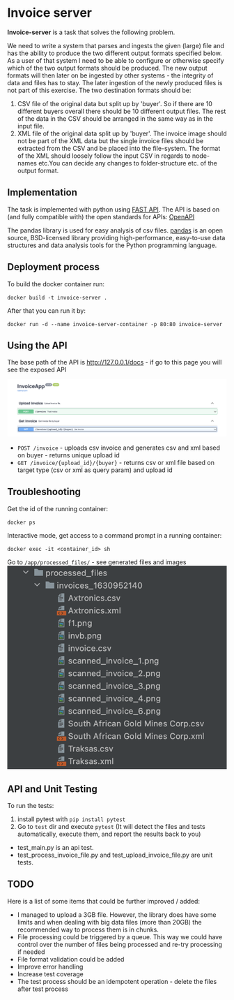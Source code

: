 # Invoice server
**Invoice-server** is a task that solves the following problem.

We need to write a system that parses and ingests the given (large) file and has the ability to
produce the two different output formats specified below.
As a user of that system I need to be able to configure or otherwise specify which of the two
output formats should be produced.
The new output formats will then later on be ingested by other systems - the integrity of data and
files has to stay. The later ingestion of the newly produced files is not part of this exercise.
The two destination formats should be:
1. CSV file of the original data but split up by 'buyer'. So if there are 10 different buyers overall
there should be 10 different output files. The rest of the data in the CSV should be arranged in
the same way as in the input file.
2. XML file of the original data split up by 'buyer'. The invoice image should not be part of the
XML data but the single invoice files should be extracted from the CSV and be placed into the file-system. The format of the XML should loosely follow the input CSV in regards to node-
names etc.You can decide any changes to folder-structure etc. of the output format.

## Implementation
The task is implemented with python using [FAST API](https://fastapi.tiangolo.com/).
The API is based on (and fully compatible with) the open standards for APIs: [OpenAPI](https://github.com/OAI/OpenAPI-Specification)

The pandas library is used for easy analysis of csv files. [pandas](https://pandas.pydata.org/docs/index.html) is an open source, BSD-licensed library providing high-performance, easy-to-use data structures and data analysis tools for the Python programming language.


## Deployment process
To build the docker container run:
```
docker build -t invoice-server .
```
After that you can run it by:
```
docker run -d --name invoice-server-container -p 80:80 invoice-server
```
## Using the API
The base path of the API is http://127.0.0.1/docs - if go to this page you will see the exposed API

![Screenshot](./screenshot.png)
- `POST /invoice` - uploads csv invoice and generates csv and xml based on buyer  - returns unique upload id
- `GET /invoice/{upload_id}/{buyer}` - returns  csv or xml file based on target type (csv or xml as query param) and upload id

## Troubleshooting
Get the id of the running container:
```
docker ps
```
Interactive mode, get access to a command prompt in a running container:
```
docker exec -it <container_id> sh
```
Go to `/app/processed_files/` - see generated files and images <br />
![Screenshot](./screenshot_dir.png)


## API and Unit Testing
To run the tests:
1. install pytest with `pip install pytest`
2. Go to `test` dir and execute `pytest` (It will detect the files and tests automatically, execute them, and report the results back to you)
    
- test_main.py is an api test.
- test_process_invoice_file.py and test_upload_invoice_file.py are unit tests. <br />


## TODO 
Here is a list of some items that could be further improved / added:
- I managed to upload a 3GB file. However, the library does have some limits and when dealing with big data files (more than 20GB) the recommended way to process them is in chunks.
- File processing could be triggered by a queue. This way we could have control over the number of files being processed and re-try processing if needed
- File format validation could be added
- Improve error handling
- Increase test coverage  
- The test process should be an idempotent operation - delete the files after test process